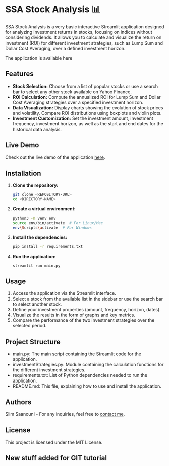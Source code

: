 # SSA Stock Analysis 📊

SSA Stock Analysis is a very basic interactive Streamlit application designed for analyzing investment returns in stocks, focusing on indices without considering dividends. It allows you to calculate and visualize the return on investment (ROI) for different investment strategies, such as Lump Sum and Dollar Cost Averaging, over a defined investment horizon.

The application is available here

## Features

- **Stock Selection:** Choose from a list of popular stocks or use a search bar to select any other stock available on Yahoo Finance.
- **ROI Calculation:** Compute the annualized ROI for Lump Sum and Dollar Cost Averaging strategies over a specified investment horizon.
- **Data Visualization:** Display charts showing the evolution of stock prices and volatility. Compare ROI distributions using boxplots and violin plots.
- **Investment Customization:** Set the investment amount, investment frequency, investment horizon, as well as the start and end dates for the historical data analysis.

## Live Demo

Check out the live demo of the application [here](https://ssa-stockanalysis.streamlit.app).

## Installation

1. **Clone the repository:**
   ```bash
   git clone <REPOSITORY-URL>
   cd <DIRECTORY-NAME>
   ```

2. **Create a virtual environment:**
   ```bash
   python3 -m venv env
   source env/bin/activate  # For Linux/Mac
   env\Scripts\activate  # For Windows
   ```
3. **Install the dependencies:**
    ```bash
    pip install -r requirements.txt
    ```
4. **Run the application:**
   ```bash
   streamlit run main.py
   ```

## Usage

1. Access the application via the Streamlit interface.
2. Select a stock from the available list in the sidebar or use the search bar to select another stock.
3. Define your investment properties (amount, frequency, horizon, dates).
4. Visualize the results in the form of graphs and key metrics.
5. Compare the performance of the two investment strategies over the selected period.

## Project Structure

* main.py: The main script containing the Streamlit code for the application.
* investmentStrategies.py: Module containing the calculation functions for the different investment strategies.
* requirements.txt: List of Python dependencies needed to run the application.
* README.md: This file, explaining how to use and install the application.


## Authors

Slim Saanouni - For any inquiries, feel free to [contact me](mailto:saanouni.slim@gmail.com).

## License

This project is licensed under the MIT License.

## New stuff added for GIT tutorial

